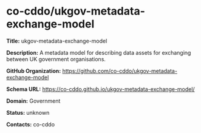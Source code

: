 # co-cddo/ukgov-metadata-exchange-model

**Title:** ukgov-metadata-exchange-model

**Description:** A metadata model for describing data assets for exchanging between UK government organisations.

**GitHub Organization:** https://github.com/co-cddo/ukgov-metadata-exchange-model

**Schema URL:** https://co-cddo.github.io/ukgov-metadata-exchange-model/



**Domain:** Government

**Status:** unknown



**Contacts:** co-cddo